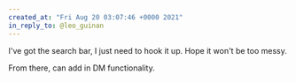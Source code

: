 ```yaml
---
created_at: "Fri Aug 20 03:07:46 +0000 2021"
in_reply_to: @leo_guinan
---
```


I've got the search bar, I just need to hook it up. Hope it won't be too messy.

From there, can add in DM functionality.